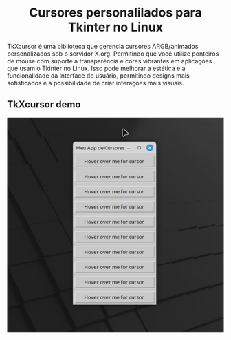 <h1 align="center">Cursores personalilados para Tkinter no Linux</h1>

TkXcursor é uma biblioteca que gerencia cursores ARGB/animados personalizados sob o servidor X.org.
Permitindo que você utilize ponteiros de mouse com suporte a transparência e cores vibrantes em aplicações que usam o Tkinter no Linux.
Isso pode melhorar a estética e a funcionalidade da interface do usuário, permitindo designs mais sofisticados e a possibilidade de criar interações mais visuais.

## TkXcursor demo
![screenshot1](demo/Cursores_demo.gif)
